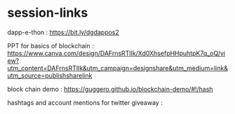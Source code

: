 # session-links

dapp-e-thon :
https://bit.ly/dgdappos2

PPT for basics of blockchain :
https://www.canva.com/design/DAFrnsRTlIk/Xd0XhsefpHHpuhtpK7q_oQ/view?utm_content=DAFrnsRTlIk&utm_campaign=designshare&utm_medium=link&utm_source=publishsharelink

block chain demo :
https://guggero.github.io/blockchain-demo/#!/hash


hashtags and account mentions for twitter giveaway :


